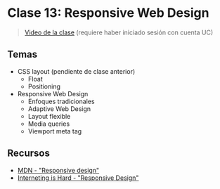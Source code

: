 # Clase 13: Responsive Web Design

> [Video de la clase](https://drive.google.com/file/d/15nOX-MPcHPYx0eIsGPyqJ_pJnCv2T8TI/view?usp=sharing) (requiere haber iniciado sesión con cuenta UC)

## Temas
- CSS layout (pendiente de clase anterior)
  - Float
  - Positioning
- Responsive Web Design
  - Enfoques tradicionales
  - Adaptive Web Design
  - Layout flexible
  - Media queries
  - Viewport meta tag

## Recursos

- [MDN - "Responsive design"](https://developer.mozilla.org/en-US/docs/Learn/CSS/CSS_layout/Responsive_Design)
- [Interneting is Hard - "Responsive Design"](https://www.internetingishard.com/html-and-css/responsive-design/)
